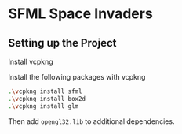 # SFML Space Invaders

## Setting up the Project

Install vcpkng

Install the following packages with vcpkng

```bash
.\vcpkng install sfml
.\vcpkng install box2d
.\vcpkng install glm
```

Then add `opengl32.lib` to additional dependencies.